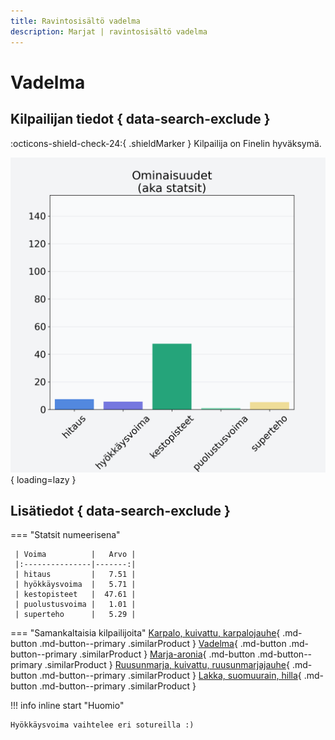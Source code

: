 ```yaml
---
title: Ravintosisältö vadelma
description: Marjat | ravintosisältö vadelma
---
```


# Vadelma


## Kilpailijan tiedot { data-search-exclude }

:octicons-shield-check-24:{ .shieldMarker } Kilpailija on Finelin hyväksymä.

![Vadelma](./images/vadelma.png){ loading=lazy }

## Lisätiedot { data-search-exclude }
=== "Statsit numeerisena"

     | Voima          |   Arvo |
     |:---------------|-------:|
     | hitaus         |   7.51 |
     | hyökkäysvoima  |   5.71 |
     | kestopisteet   |  47.61 |
     | puolustusvoima |   1.01 |
     | superteho      |   5.29 |

=== "Samankaltaisia kilpailijoita"
    [Karpalo, kuivattu, karpalojauhe](/karpalo-kuivattu-karpalojauhe){ .md-button .md-button--primary .similarProduct }
    [Vadelma](/vadelma){ .md-button .md-button--primary .similarProduct }
    [Marja-aronia](/marja-aronia){ .md-button .md-button--primary .similarProduct }
    [Ruusunmarja, kuivattu, ruusunmarjajauhe](/ruusunmarja-kuivattu-ruusunmarjajauhe){ .md-button .md-button--primary .similarProduct }
    [Lakka, suomuurain, hilla](/lakka-suomuurain-hilla){ .md-button .md-button--primary .similarProduct }

!!! info inline start "Huomio"

    Hyökkäysvoima vaihtelee eri sotureilla :)
